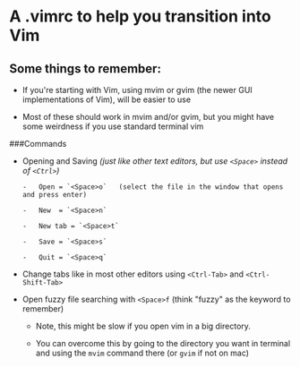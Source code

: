 A .vimrc to help you transition into Vim
=============================

Some things to remember:
----------------------
- If you're starting with Vim, using mvim or gvim (the newer GUI implementations of Vim), will be easier to use

- Most of these should work in mvim and/or gvim, but you might have some weirdness if you use standard terminal vim
  
###Commands
   - Opening and Saving *(just like other text editors, but use `<Space>` instead of `<Ctrl>`)*
   
         -   Open = `<Space>o`   (select the file in the window that opens and press enter)
   
         -   New  = `<Space>n`
   
         -   New tab = `<Space>t`
   
         -   Save = `<Space>s`
   
         -   Quit = `<Space>q`
   
   -   Change tabs like in most other editors using `<Ctrl-Tab>` and `<Ctrl-Shift-Tab>`
   
   -   Open fuzzy file searching with `<Space>f` (think "fuzzy" as the keyword to remember)
       
         -   Note, this might be slow if you open vim in a big directory. 
   
         -   You can overcome this by going to the directory you want in terminal and using the `mvim` command there (or `gvim` if not on mac)
